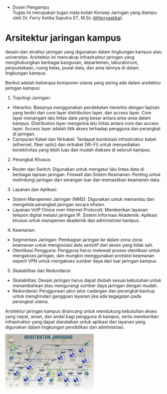 * Dosen Pengampu  
Tugas ini merupakan tugas mata kuliah Konsep Jaringan yang diampu oleh Dr. Ferry Astika Saputra ST, M.Sc ([@ferryastika](https://github.com/ferryastika)).

# Arsitektur jaringan kampus 
desain dan struktur jaringan yang digunakan dalam lingkungan kampus atau universitas. Arsitektur ini mencakup infrastruktur jaringan yang menghubungkan berbagai bangunan, departemen, laboratorium, perpustakaan, ruang kelas, pusat data, dan area lainnya di dalam lingkungan kampus.

Berikut adalah beberapa komponen utama yang sering ada dalam arsitektur jaringan kampus:
1. Topologi Jaringan:
* Hierarkis: Biasanya menggunakan pendekatan hierarkis dengan lapisan yang terdiri dari core layer distribution layer, dan access layer. Core layer menangani lalu lintas data yang besar antara area-area dalam kampus. Distribution layer mengelola lalu lintas antara core dan access layer. Access layer adalah titik akses terhadap pengguna dan perangkat di jaringan.
* Campuran Kabel dan Nirkabel: Terdapat kombinasi infrastruktur kabel (ethernet, fiber optic) dan nirkabel (Wi-Fi) untuk menyediakan konektivitas yang lebih luas dan mudah diakses di seluruh kampus.

2. Perangkat Khusus:
* Router dan Switch: Digunakan untuk mengatur lalu lintas data di berbagai lapisan jaringan.
Firewall dan Sistem Keamanan: Penting untuk melindungi jaringan dari serangan luar dan memastikan keamanan data.

3. Layanan dan Aplikasi:
* Sistem Manajemen Jaringan (NMS): Digunakan untuk memantau dan mengelola perangkat jaringan secara efisien.
* Layanan VoIP (Voice over Internet Protocol): Memberikan layanan telepon digital melalui jaringan IP.
Sistem Informasi Akademik: Aplikasi khusus untuk manajemen akademik dan administrasi kampus.

4. Keamanan:
* Segmentasi Jaringan: Pembagian jaringan ke dalam zona-zona keamanan untuk mengisolasi data sensitif dari akses yang tidak sah.
* Otentikasi Pengguna: Pengguna harus melewati proses otentikasi untuk mengakses jaringan, dan mungkin menggunakan protokol keamanan seperti VPN untuk mengakses sumber daya dari luar jaringan kampus.

5. Skalabilitas dan Redundansi:
* Skalabilitas: Desain jaringan harus dapat diubah sesuai kebutuhan untuk menambahkan atau mengurangi sumber daya jaringan dengan mudah.
* Redundansi: Penggunaan jalur-jalur cadangan dan perangkat backup untuk menghindari gangguan layanan jika ada kegagalan pada perangkat utama.

Arsitektur jaringan kampus dirancang untuk mendukung kebutuhan akses yang cepat, aman, dan andal bagi pengguna di kampus, serta memberikan infrastruktur yang dapat diandalkan untuk aplikasi dan layanan yang digunakan dalam lingkungan pendidikan dan administrasi.

![Arsitektur Jaringan Kampus](arsitektur.jpeg)
